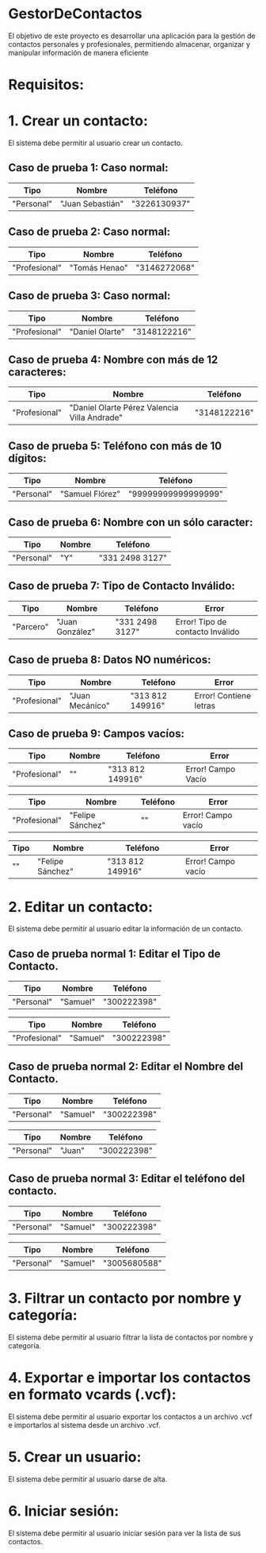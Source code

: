 # GestorDeContactos
El objetivo de este proyecto es desarrollar una aplicación para la gestión de contactos personales y profesionales, permitiendo almacenar, organizar y manipular información de manera eficiente

# Requisitos:


# 1. Crear un contacto:
El sistema debe permitir al usuario crear un contacto.

## Caso de prueba 1: Caso normal:
| Tipo | Nombre | Teléfono |
|------|--------|----------|
| "Personal" | "Juan Sebastián" | "3226130937" |

## Caso de prueba 2: Caso normal:
| Tipo | Nombre | Teléfono |
|------|--------|----------|
| "Profesional" | "Tomás Henao" | "3146272068" |

## Caso de prueba 3: Caso normal:
| Tipo | Nombre | Teléfono |
|------|--------|----------|
| "Profesional" | "Daniel Olarte" | "3148122216" |


## Caso de prueba 4: Nombre con más de 12 caracteres:
| Tipo | Nombre | Teléfono |
|------|--------|----------|
| "Profesional" | "Daniel Olarte Pérez Valencia Villa Andrade" | "3148122216" |


## Caso de prueba 5: Teléfono con más de 10 dígitos:
| Tipo | Nombre | Teléfono |
|------|--------|----------|
| "Personal" | "Samuel Flórez" | "99999999999999999" |


## Caso de prueba 6: Nombre con un sólo caracter:
| Tipo | Nombre | Teléfono |
|------|--------|----------|
| "Personal" | "Y" | "331 2498 3127" |


## Caso de prueba 7: Tipo de Contacto Inválido:
| Tipo | Nombre | Teléfono | Error           |
|------|--------|----------|----------|
| "Parcero" | "Juan González" | "331 2498 3127" | Error! Tipo de contacto Inválido|



## Caso de prueba 8: Datos NO numéricos:
| Tipo | Nombre | Teléfono | Error           |
|------|--------|----------|----------|
| "Profesional" | "Juan Mecánico" | "313 812 149916" | Error! Contiene letras|



## Caso de prueba 9: Campos vacíos:
| Tipo | Nombre | Teléfono | Error           |
|------|--------|----------|----------|
| "Profesional" | "" | "313 812 149916" | Error! Campo Vacío|


| Tipo | Nombre | Teléfono | Error           |
|------|--------|----------|----------|
| "Profesional" | "Felipe Sánchez" | "" | Error! Campo vacío|


| Tipo | Nombre | Teléfono | Error           |
|------|--------|----------|----------|
| "" | "Felipe Sánchez" | "313 812 149916" | Error! Campo vacío|












# 2. Editar un contacto:
El sistema debe permitir al usuario editar la información de un
contacto.

## Caso de prueba normal 1: Editar el Tipo de Contacto.
| Tipo | Nombre | Teléfono |
|------|--------|----------|
| "Personal" | "Samuel" | "300222398" |

| Tipo | Nombre | Teléfono |
|------|--------|----------|
| "Profesional" | "Samuel" | "300222398" |


## Caso de prueba normal 2: Editar el Nombre del Contacto.
| Tipo | Nombre | Teléfono |
|------|--------|----------|
| "Personal" | "Samuel" | "300222398" |

| Tipo | Nombre | Teléfono |
|------|--------|----------|
| "Personal" | "Juan" | "300222398" |


## Caso de prueba normal 3: Editar el teléfono del contacto.
| Tipo | Nombre | Teléfono |
|------|--------|----------|
| "Personal" | "Samuel" | "300222398" |

| Tipo | Nombre | Teléfono |
|------|--------|----------|
| "Personal" | "Samuel" | "3005680588" |








# 3. Filtrar un contacto por nombre y categoría:
El sistema debe permitir al usuario filtrar la
lista de contactos por nombre y categoría.


# 4. Exportar e importar los contactos en formato vcards (.vcf): 
El sistema debe permitir al
usuario exportar los contactos a un archivo .vcf e importarlos al sistema desde un
archivo .vcf.


# 5. Crear un usuario:
El sistema debe permitir al usuario darse de alta.


# 6. Iniciar sesión:
El sistema debe permitir al usuario iniciar sesión para ver la lista de sus
contactos.
